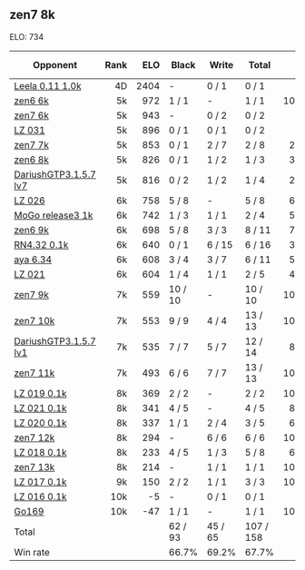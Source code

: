 ## zen7 8k ##

ELO: 734

Opponent | Rank | ELO | Black | Write | Total | Win rate
---------|-----:|----:|-------|-------|-------|-------:
[Leela 0.11 1.0k](Leela%200.11%201.0k.md) | 4D | 2404 | - | 0 / 1 | 0 / 1 | 0.0%
[zen6 6k](zen6%206k.md) | 5k | 972 | 1 / 1 | - | 1 / 1 | 100.0%
[zen7 6k](zen7%206k.md) | 5k | 943 | - | 0 / 2 | 0 / 2 | 0.0%
[LZ 031](LZ%20031.md) | 5k | 896 | 0 / 1 | 0 / 1 | 0 / 2 | 0.0%
[zen7 7k](zen7%207k.md) | 5k | 853 | 0 / 1 | 2 / 7 | 2 / 8 | 25.0%
[zen6 8k](zen6%208k.md) | 5k | 826 | 0 / 1 | 1 / 2 | 1 / 3 | 33.3%
[DariushGTP3.1.5.7 lv7](DariushGTP3.1.5.7%20lv7.md) | 5k | 816 | 0 / 2 | 1 / 2 | 1 / 4 | 25.0%
[LZ 026](LZ%20026.md) | 6k | 758 | 5 / 8 | - | 5 / 8 | 62.5%
[MoGo release3 1k](MoGo%20release3%201k.md) | 6k | 742 | 1 / 3 | 1 / 1 | 2 / 4 | 50.0%
[zen6 9k](zen6%209k.md) | 6k | 698 | 5 / 8 | 3 / 3 | 8 / 11 | 72.7%
[RN4.32 0.1k](RN4.32%200.1k.md) | 6k | 640 | 0 / 1 | 6 / 15 | 6 / 16 | 37.5%
[aya 6.34](aya%206.34.md) | 6k | 608 | 3 / 4 | 3 / 7 | 6 / 11 | 54.5%
[LZ 021](LZ%20021.md) | 6k | 604 | 1 / 4 | 1 / 1 | 2 / 5 | 40.0%
[zen7 9k](zen7%209k.md) | 7k | 559 | 10 / 10 | - | 10 / 10 | 100.0%
[zen7 10k](zen7%2010k.md) | 7k | 553 | 9 / 9 | 4 / 4 | 13 / 13 | 100.0%
[DariushGTP3.1.5.7 lv1](DariushGTP3.1.5.7%20lv1.md) | 7k | 535 | 7 / 7 | 5 / 7 | 12 / 14 | 85.7%
[zen7 11k](zen7%2011k.md) | 7k | 493 | 6 / 6 | 7 / 7 | 13 / 13 | 100.0%
[LZ 019 0.1k](LZ%20019%200.1k.md) | 8k | 369 | 2 / 2 | - | 2 / 2 | 100.0%
[LZ 021 0.1k](LZ%20021%200.1k.md) | 8k | 341 | 4 / 5 | - | 4 / 5 | 80.0%
[LZ 020 0.1k](LZ%20020%200.1k.md) | 8k | 337 | 1 / 1 | 2 / 4 | 3 / 5 | 60.0%
[zen7 12k](zen7%2012k.md) | 8k | 294 | - | 6 / 6 | 6 / 6 | 100.0%
[LZ 018 0.1k](LZ%20018%200.1k.md) | 8k | 233 | 4 / 5 | 1 / 3 | 5 / 8 | 62.5%
[zen7 13k](zen7%2013k.md) | 8k | 214 | - | 1 / 1 | 1 / 1 | 100.0%
[LZ 017 0.1k](LZ%20017%200.1k.md) | 9k | 150 | 2 / 2 | 1 / 1 | 3 / 3 | 100.0%
[LZ 016 0.1k](LZ%20016%200.1k.md) | 10k | -5 | - | 0 / 1 | 0 / 1 | 0.0%
[Go169](Go169.md) | 10k | -47 | 1 / 1 | - | 1 / 1 | 100.0%
Total | | | 62 / 93 | 45 / 65 | 107 / 158 | 
Win rate| | | 66.7% | 69.2% | 67.7% | 
